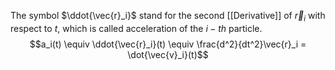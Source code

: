  The symbol $\ddot{\vec{r}_i}$ stand for the second [[Derivative]] of $\vec{r}_i$ with respect to $t$, which is called acceleration of the $i-th$ particle. 
$$a_i(t) \equiv \ddot{\vec{r}_i}(t) \equiv \frac{d^2}{dt^2}\vec{r}_i = \dot{\vec{v}_i}(t)$$ 